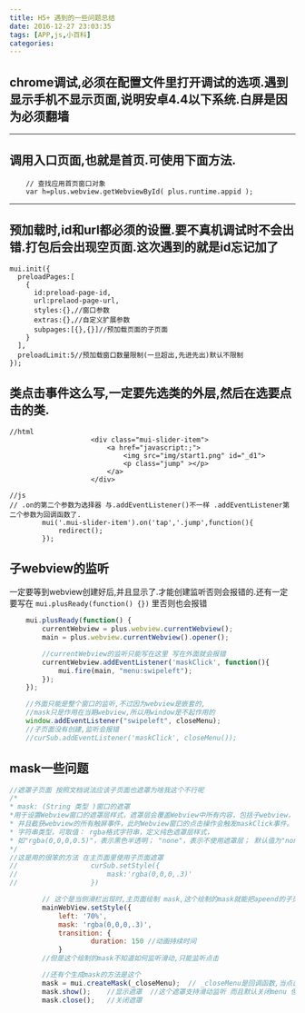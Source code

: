 ```yaml
---
title: H5+ 遇到的一些问题总结
date: 2016-12-27 23:03:35
tags: [APP,js,小百科]
categories:
---
```


## chrome调试,必须在配置文件里打开调试的选项.遇到显示手机不显示页面,说明安卓4.4以下系统.白屏是因为必须翻墙

---

## 调用入口页面,也就是首页.可使用下面方法.
```
	// 查找应用首页窗口对象
	var h=plus.webview.getWebviewById( plus.runtime.appid );
```


---

## 预加载时,id和url都必须的设置.要不真机调试时不会出错.打包后会出现空页面.这次遇到的就是id忘记加了
```
mui.init({
  preloadPages:[
    {
      id:preload-page-id,
      url:prelaod-page-url,
      styles:{},//窗口参数
      extras:{},//自定义扩展参数
      subpages:[{},{}]//预加载页面的子页面
    }
  ],
  preloadLimit:5//预加载窗口数量限制(一旦超出,先进先出)默认不限制
});
```


## 类点击事件这么写,一定要先选类的外层,然后在选要点击的类.
```
//html
					<div class="mui-slider-item">
						<a href="javascript:;">
							<img src="img/start1.png" id="_d1">
							<p class="jump" ></p>
						</a>
					</div>

//js
// .on的第二个参数为选择器 与.addEventListener()不一样 .addEventListener第二个参数为回调函数了.
		mui('.mui-slider-item').on('tap','.jump',function(){
			redirect();
		});
```


## 子webview的监听
一定要等到webview创建好后,并且显示了.才能创建监听否则会报错的.还有一定要写在 `mui.plusReady(function() {})` 里否则也会报错
```js
	mui.plusReady(function() {
		currentWebview = plus.webview.currentWebview();
		main = plus.webview.currentWebview().opener();

		//currentWebview的监听只能写在这里 写在外面就会报错
		currentWebview.addEventListener('maskClick', function(){
			mui.fire(main, "menu:swipeleft");
		});
	});

	//外面只能是整个窗口的监听,不过因为webview是嵌套的,
	//mask只是作用在当期webview,所以用window是不起作用的
    window.addEventListener("swipeleft", closeMenu);
    //子页面没有创建,监听会报错
	//curSub.addEventListener('maskClick', closeMenu());
```

## mask一些问题

```js
//遮罩子页面	按照文档说法应该子页面也遮罩为啥我这个不行呢
/*
* mask: (String 类型 )窗口的遮罩
*用于设置Webview窗口的遮罩层样式，遮罩层会覆盖Webview中所有内容，包括子webview，
* 并且截获webview的所有触屏事件，此时Webview窗口的点击操作会触发maskClick事件。
* 字符串类型，可取值： rgba格式字符串，定义纯色遮罩层样式，
* 如"rgba(0,0,0,0.5)"，表示黑色半透明； "none"，表示不使用遮罩层； 默认值为"none"，即无遮罩层。
*/
//这是用的很笨的方法 在主页面里使用子页面遮罩
//					curSub.setStyle({
//						mask:'rgba(0,0,0,.3)'
//					})

		// 这个是当侧滑栏出现时,主页面绘制 mask,这个绘制的mask就能把apeend的子页面遮盖住
		mainWebView.setStyle({
			left: '70%',
			mask: 'rgba(0,0,0,.3)',
			transition: {
					duration: 150 //动画持续时间
			}
        //但是这个绘制的mask不知道如何监听滑动,只能监听点击

        //还有个生成mask的方法是这个
        mask = mui.createMask(_closeMenu);  // _closeMenu是回调函数,当点击时候如何操作
        mask.show();    //显示遮罩  //这个遮罩支持滑动监听 而且默认关闭menu 但有个问题子页面不能遮罩上
        mask.close();   //关闭遮罩

```
